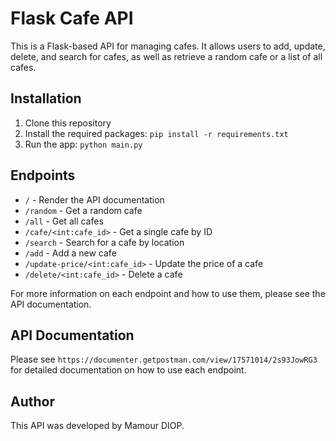 

# Flask Cafe API

This is a Flask-based API for managing cafes. It allows users to add, update, delete, and search for cafes, as well as retrieve a random cafe or a list of all cafes. 

## Installation

1. Clone this repository
2. Install the required packages: `pip install -r requirements.txt`
3. Run the app: `python main.py`

## Endpoints

- `/` - Render the API documentation 
- `/random` - Get a random cafe
- `/all` - Get all cafes
- `/cafe/<int:cafe_id>` - Get a single cafe by ID
- `/search` - Search for a cafe by location
- `/add` - Add a new cafe
- `/update-price/<int:cafe_id>` - Update the price of a cafe
- `/delete/<int:cafe_id>` - Delete a cafe

For more information on each endpoint and how to use them, please see the API documentation. 

## API Documentation

Please see `https://documenter.getpostman.com/view/17571014/2s93JowRG3` for detailed documentation on how to use each endpoint. 

## Author

This API was developed by Mamour DIOP.

